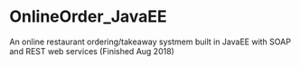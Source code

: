 # OnlineOrder_JavaEE
An online restaurant ordering/takeaway systmem built in JavaEE with SOAP and REST web services (Finished Aug 2018)
